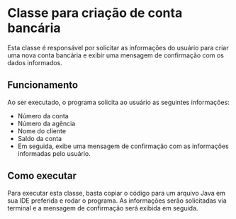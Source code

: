 # Classe para criação de conta bancária

Esta classe é responsável por solicitar as informações do usuário para criar uma nova conta bancária e exibir uma mensagem de confirmação com os dados informados.

## Funcionamento

Ao ser executado, o programa solicita ao usuário as seguintes informações:

- Número da conta
- Número da agência
- Nome do cliente
- Saldo da conta
- Em seguida, exibe uma mensagem de confirmação com as informações informadas pelo usuário.

## Como executar

Para executar esta classe, basta copiar o código para um arquivo Java em sua IDE preferida e rodar o programa. As informações serão solicitadas via terminal e a mensagem de confirmação será exibida em seguida.
